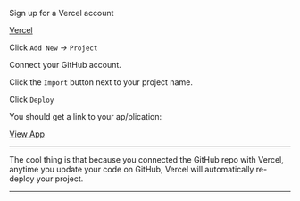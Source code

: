 Sign up for a Vercel account

[Vercel](https://vercel.com/)

Click `Add New` -> `Project`

Connect your GitHub account.

Click the `Import` button next to your project name.

Click `Deploy`

You should get a link to your ap/plication:

[View App](https://bun-vite-react-typescript.vercel.app/)

_______________________________________________________________________________

The cool thing is that because you connected the GitHub repo with Vercel,
anytime you update your code on GitHub, 
Vercel will automatically re-deploy your project.

_______________________________________________________________________________
